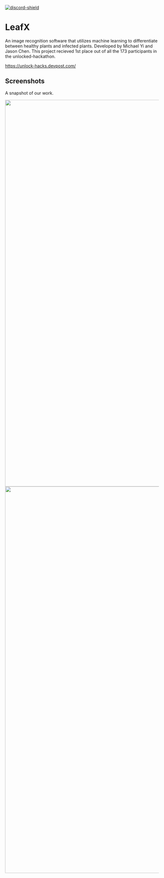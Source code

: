 [discord-invite]: https://discord.gg/ZEDUWwJZPy
[discord-shield]: https://discord.com/api/guilds/649352462637203489/widget.png

[ ![discord-shield][] ][discord-invite]


# LeafX
An image recognition software that utilizes machine learning to differentiate between healthy plants and infected plants. Developed by Michael Yi and Jason Chen. This project recieved 1st place out of all the 173 participants in the unlocked-hackathon.

https://unlock-hacks.devpost.com/

## Screenshots

A snapshot of our work.

<img align="center" src="https://jaxontekk.com/uploads/2022/01/IMG_6087.png" width=585 height=1266>
<img align="center" src="https://jaxontekk.com/uploads/2022/01/IMG_6088.png" width=585 height=1266>

